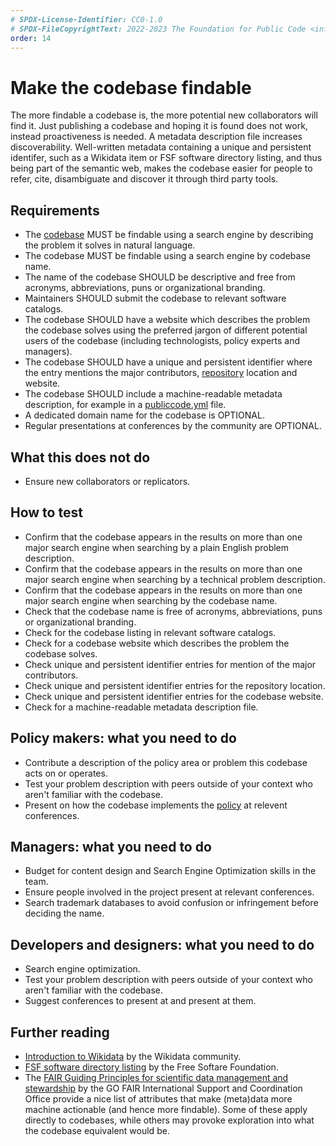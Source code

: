 ```yaml
---
# SPDX-License-Identifier: CC0-1.0
# SPDX-FileCopyrightText: 2022-2023 The Foundation for Public Code <info@publiccode.net>, https://standard.publiccode.net/AUTHORS
order: 14
---
```


# Make the codebase findable

The more findable a codebase is, the more potential new collaborators will find it.
Just publishing a codebase and hoping it is found does not work, instead proactiveness is needed.
A metadata description file increases discoverability.
Well-written metadata containing a unique and persistent identifer, such as a Wikidata item or FSF software directory listing, and thus being part of the semantic web, makes the codebase easier for people to refer, cite, disambiguate and discover it through third party tools.

## Requirements

* The [codebase](../glossary.md#codebase) MUST be findable using a search engine by describing the problem it solves in natural language.
* The codebase MUST be findable using a search engine by codebase name.
* The name of the codebase SHOULD be descriptive and free from acronyms, abbreviations, puns or organizational branding.
* Maintainers SHOULD submit the codebase to relevant software catalogs.
* The codebase SHOULD have a website which describes the problem the codebase solves using the preferred jargon of different potential users of the codebase (including technologists, policy experts and managers).
* The codebase SHOULD have a unique and persistent identifier where the entry mentions the major contributors, [repository](../glossary.md#repository) location and website.
* The codebase SHOULD include a machine-readable metadata description, for example in a [publiccode.yml](https://github.com/publiccodeyml/publiccode.yml) file.
* A dedicated domain name for the codebase is OPTIONAL.
* Regular presentations at conferences by the community are OPTIONAL.

## What this does not do

* Ensure new collaborators or replicators.

## How to test

* Confirm that the codebase appears in the results on more than one major search engine when searching by a plain English problem description.
* Confirm that the codebase appears in the results on more than one major search engine when searching by a technical problem description.
* Confirm that the codebase appears in the results on more than one major search engine when searching by the codebase name.
* Check that the codebase name is free of acronyms, abbreviations, puns or organizational branding.
* Check for the codebase listing in relevant software catalogs.
* Check for a codebase website which describes the problem the codebase solves.
* Check unique and persistent identifier entries for mention of the major contributors.
* Check unique and persistent identifier entries for the repository location.
* Check unique and persistent identifier entries for the codebase website.
* Check for a machine-readable metadata description file.

## Policy makers: what you need to do

* Contribute a description of the policy area or problem this codebase acts on or operates.
* Test your problem description with peers outside of your context who aren't familiar with the codebase.
* Present on how the codebase implements the [policy](../glossary.md#policy) at relevent conferences.

## Managers: what you need to do

* Budget for content design and Search Engine Optimization skills in the team.
* Ensure people involved in the project present at relevant conferences.
* Search trademark databases to avoid confusion or infringement before deciding the name.

## Developers and designers: what you need to do

* Search engine optimization.
* Test your problem description with peers outside of your context who aren't familiar with the codebase.
* Suggest conferences to present at and present at them.

## Further reading

* [Introduction to Wikidata](https://www.wikidata.org/wiki/Wikidata:Introduction) by the Wikidata community.
* [FSF software directory listing](https://directory.fsf.org/wiki/Main_Page) by the Free Softare Foundation.
* The [FAIR Guiding Principles for scientific data management and stewardship](https://www.go-fair.org/fair-principles/) by the GO FAIR International Support and Coordination Office provide a nice list of attributes that make (meta)data more machine actionable (and hence more findable). Some of these apply directly to codebases, while others may provoke exploration into what the codebase equivalent would be.
